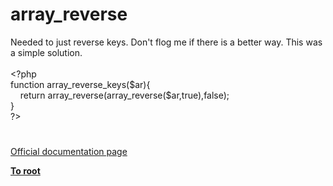 # array_reverse




<div class="phpcode"><span class="html">
Needed to just reverse keys. Don&apos;t flog me if there is a better way. This was a simple solution.
<br>
<br><span class="default">&lt;?php
<br></span><span class="keyword">function </span><span class="default">array_reverse_keys</span><span class="keyword">(</span><span class="default">$ar</span><span class="keyword">){
<br>&#xA0; &#xA0; return </span><span class="default">array_reverse</span><span class="keyword">(</span><span class="default">array_reverse</span><span class="keyword">(</span><span class="default">$ar</span><span class="keyword">,</span><span class="default">true</span><span class="keyword">),</span><span class="default">false</span><span class="keyword">);
<br>}
<br></span><span class="default">?&gt;</span>
</span>
</div>
  

#

[Official documentation page](https://www.php.net/manual/en/function.array-reverse.php)

**[To root](/README.md)**